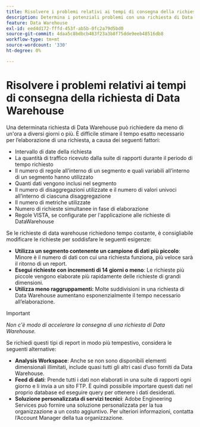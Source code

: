 ```yaml
---
title: Risolvere i problemi relativi ai tempi di consegna della richiesta di Data Warehouse
description: Determina i potenziali problemi con una richiesta di Data Warehouse che può prolungare i tempi di consegna.
feature: Data Warehouse
exl-id: eed4d172-fffd-453f-ab5b-0fc2a79d5bd0
source-git-commit: 4daa5c8bdbcb483f23a3b8f75dde9eeb48516db8
workflow-type: tm+mt
source-wordcount: '330'
ht-degree: 0%

---
```


# Risolvere i problemi relativi ai tempi di consegna della richiesta di Data Warehouse

Una determinata richiesta di Data Warehouse può richiedere da meno di un&#39;ora a diversi giorni o più. È difficile stimare il tempo esatto necessario per l’elaborazione di una richiesta, a causa dei seguenti fattori:

* Intervallo di date della richiesta
* La quantità di traffico ricevuto dalla suite di rapporti durante il periodo di tempo richiesto
* Il numero di regole all’interno di un segmento e quali variabili all’interno di un segmento hanno utilizzato
* Quanti dati vengono inclusi nel segmento
* Il numero di disaggregazioni utilizzate e il numero di valori univoci all’interno di ciascuna disaggregazione
* Il numero di metriche utilizzate
* Numero di richieste simultanee in fase di elaborazione
* Regole VISTA, se configurate per l&#39;applicazione alle richieste di DataWarehouse

Se le richieste di data warehouse richiedono tempo costante, è consigliabile modificare le richieste per soddisfare le seguenti esigenze:

* **Utilizza un segmento contenente un campione di dati più piccolo**: Minore è il numero di dati con cui una richiesta funziona, più veloce sarà il ritorno di un report.
* **Esegui richieste con incrementi di 14 giorni o meno**: Le richieste più piccole vengono elaborate più rapidamente delle richieste di grandi dimensioni.
* **Utilizza meno raggruppamenti:** Molte suddivisioni in una richiesta di Data Warehouse aumentano esponenzialmente il tempo necessario all’elaborazione.

>[!IMPORTANT]
>
> *Non c&#39;è modo di accelerare la consegna di una richiesta di Data Warehouse.*

Se richiedi questi tipi di report in modo più tempestivo, considera le seguenti alternative:

* **Analysis Workspace**: Anche se non sono disponibili elementi dimensionali illimitati, include quasi tutti gli altri casi d’uso forniti da Data Warehouse.
* **Feed di dati**: Prende tutti i dati non elaborati in una suite di rapporti ogni giorno e li invia a un sito FTP. È quindi possibile importare questi dati nel proprio database ed eseguire query per ottenere i dati desiderati.
* **Soluzione personalizzata di servizi tecnici**: Adobe Engineering Services può fornire una soluzione personalizzata per la tua organizzazione a un costo aggiuntivo. Per ulteriori informazioni, contatta l’Account Manager della tua organizzazione.
